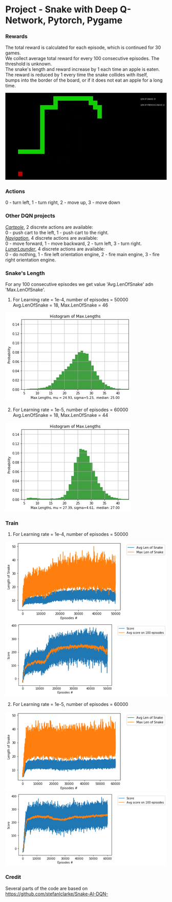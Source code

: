 # Project - Snake with Deep Q-Network, Pytorch, Pygame

### Rewards

The total reward is calculated for each episode, which is continued for 30 games.   
We collect average total reward for every 100 consecutive episodes. The threshold is unknown.    
The snake's length and reward increase by 1 each time an apple is eaten.    
The reward is reduced by 1 every time the snake collides with itself,    
bumps into the border of the board, or if it does not eat an apple for a long time. 

![](images/snake_3.png)

### Actions
0 - turn left,  1 - turn right, 2 - move up, 3 - move down


### Other DQN projects

[_Cartpole_](https://github.com/Rafael1s/Deep-Reinforcement-Learning-Udacity/edit/master/Cartpole-Deep-Q-Learning), 2 discrete actions are available:  
0 - push cart to the left, 1 - push cart to the right.     
[_Navigation_](https://github.com/Rafael1s/Deep-Reinforcement-Learning-Udacity/tree/master/Project-1_Navigation-DQN), 4 discrete actions are available:     
0 - move forward, 1 - move backward, 2 - turn left, 3 - turn right.    
[_LunarLaunder_](https://github.com/Rafael1s/Deep-Reinforcement-Learning-Udacity/new/master/LunarLander-v2-DQN), 4 discrete actions are available:  
 0 - do nothing, 1 - fire left orientation engine, 2 - fire main engine,  3 - fire right orientation engine.   
 
 ### Snake's Length
 
 For any 100 consecutive episodes we get value 'Avg.LenOfSnake' adn 'Max.LenOfSnake'.
 
 1.  For Learning rate = 1e-4, number of episodes = 50000      
 Avg.LenOfSnake = 18,  Max.LenOfSnake = 46    
 
 ![](images/hist-snake_lr-e-4.png)    
 
 2.  For Learning rate = 1e-5, number of episodes = 60000    
 Avg.LenOfSnake = 18,  Max.LenOfSnake = 44    
 
 ![](images/hist-snake-lr-e-5.png)    
 
 ### Train
 
 1.  For Learning rate = 1e-4, number of episodes = 50000   
 
 ![](images/len_snake_lr0.0001_max-avglen=18_max-maxlen=46.png)   
 ![](images/snake-ai-dqn-lr0.0001_50000epis.png)   
 
 2.  For Learning rate = 1e-5, number of episodes = 60000    
 
 ![](images/len_snake_lr0.00001_max-avglen=18_max-maxlen=44.png)
 ![](images/snake-ai-dqn-lr0.00001_60000epis.png)
 
 ### Credit
 
 Several parts of the code are based on https://github.com/stefanlclarke/Snake-AI-DQN-

 
 
 
